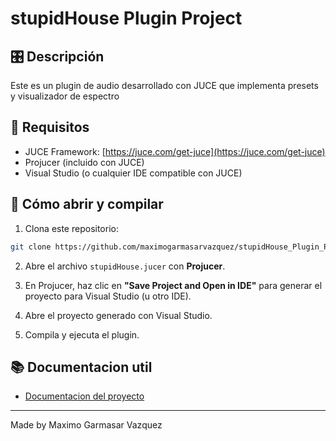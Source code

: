 # stupidHouse Plugin Project

## 🎛️ Descripción
Este es un plugin de audio desarrollado con JUCE que implementa presets y visualizador de espectro

## 🧰 Requisitos
- JUCE Framework: [https://juce.com/get-juce](https://juce.com/get-juce)
- Projucer (incluido con JUCE)
- Visual Studio (o cualquier IDE compatible con JUCE)

## 🚀 Cómo abrir y compilar

1. Clona este repositorio:

```bash
git clone https://github.com/maximogarmasarvazquez/stupidHouse_Plugin_Proyect
```

2. Abre el archivo `stupidHouse.jucer` con **Projucer**.

3. En Projucer, haz clic en **"Save Project and Open in IDE"** para generar el proyecto para Visual Studio (u otro IDE).

4. Abre el proyecto generado con Visual Studio.

5. Compila y ejecuta el plugin.


## 📚 Documentacion util
- [Documentacion del proyecto](https://docs.google.com/document/d/1TUbwLw3lji4iyLa2XsI2AJycfe4rYzAFlDEvP2KMf5E/edit?usp=sharing)

---

Made by Maximo Garmasar Vazquez